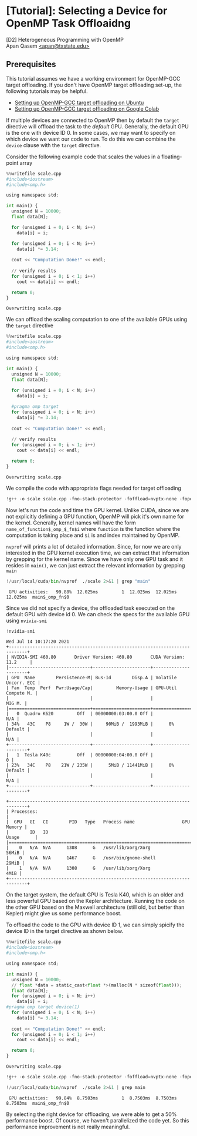 # [Tutorial]: Selecting a Device for OpenMP Task Offloaidng  
[D2] Heterogeneous Programming with OpenMP  
Apan Qasem [\<apan@txstate.edu\>](apan@txstate.edu)


## Prerequisites 

This tutorial assumes we have a working environment for OpenMP-GCC target offloading. If you don't
have OpenMP target offloading set-up, the following tutorials may be helpful. 

  * [Setting up OpenMP-GCC target offloading on
  Ubuntu](https://github.com/apanqasem/tutorials/blob/main/openmp/gpu_offloading.md)
  * [Setting up OpenMP-GCC target offloading on Google
    Colab](https://colab.research.google.com/github/apanqasem/tutorials/blob/main/openmp/openmp_offload_colab.ipynb) 


If multiple devices are connected to OpenMP then by default the `target` directive will offload the
task to the _default_ GPU. Generally, the default GPU is the one with device ID 0. In some cases, we
may want to specify on which device we want our code to run. To do this we can combine the `device`
clause with the `target` directive. 

Consider the following example code that scales the values in a floating-point array


```python
%%writefile scale.cpp
#include<iostream>
#include<omp.h>

using namespace std;

int main() {
  unsigned N = 10000;
  float data[N];

  for (unsigned i = 0; i < N; i++) 
    data[i] = i;

  for (unsigned i = 0; i < N; i++) 
    data[i] *= 3.14;
  
  cout << "Computation Done!" << endl; 
  
  // verify results
  for (unsigned i = 0; i < 1; i++) 
    cout << data[i] << endl;

  return 0;
}
```

    Overwriting scale.cpp


We can offload the scaling computation to one of the available GPUs using the `target` directive


```python
%%writefile scale.cpp
#include<iostream>
#include<omp.h>

using namespace std;

int main() {
  unsigned N = 10000;
  float data[N];
  
  for (unsigned i = 0; i < N; i++) 
    data[i] = i;

  #pragma omp target 
  for (unsigned i = 0; i < N; i++) 
    data[i] *= 3.14;
  
  cout << "Computation Done!" << endl; 
  
  // verify results
  for (unsigned i = 0; i < 1; i++) 
    cout << data[i] << endl;

  return 0;
}
```

    Overwriting scale.cpp


We compile the code with appropriate flags needed for target offloading


```python
!g++ -o scale scale.cpp -fno-stack-protector -foffload=nvptx-none -fopenmp
```

Now let's run the code and time the GPU kernel. Unlike CUDA, since we are not explicitly defining a GPU function, OpenMP will pick it's own name for the kernel. Generally, kernel names will have the form `name_of_function$_omp_$_fn$i` where `function` is the function where the computation is taking place and `$i` is and index maintained by OpenMP. 

`nvprof` will prints a lot of detailed information. Since, for now we are only interested in the GPU kernel execution time, we can extract that information by grepping for the kernel name. Since we have only one GPU task and it resides in `main()`, we can just extract the relevant information by grepping `main`   


```python
!/usr/local/cuda/bin/nvprof  ./scale 2>&1 | grep "main"
```

     GPU activities:   99.88%  12.025ms         1  12.025ms  12.025ms  12.025ms  main$_omp_fn$0


Since we did not specify a device, the offloaded task executed on the default GPU with device id 0. We can check the specs for the available GPU using `nvivia-smi`


```python
!nvidia-smi
```

    Wed Jul 14 10:17:20 2021       
    +-----------------------------------------------------------------------------+
    | NVIDIA-SMI 460.80       Driver Version: 460.80       CUDA Version: 11.2     |
    |-------------------------------+----------------------+----------------------+
    | GPU  Name        Persistence-M| Bus-Id        Disp.A | Volatile Uncorr. ECC |
    | Fan  Temp  Perf  Pwr:Usage/Cap|         Memory-Usage | GPU-Util  Compute M. |
    |                               |                      |               MIG M. |
    |===============================+======================+======================|
    |   0  Quadro K620         Off  | 00000000:03:00.0 Off |                  N/A |
    | 34%   43C    P8     1W /  30W |     90MiB /  1993MiB |      0%      Default |
    |                               |                      |                  N/A |
    +-------------------------------+----------------------+----------------------+
    |   1  Tesla K40c          Off  | 00000000:04:00.0 Off |                    0 |
    | 23%   34C    P8    21W / 235W |      5MiB / 11441MiB |      0%      Default |
    |                               |                      |                  N/A |
    +-------------------------------+----------------------+----------------------+
                                                                                   
    +-----------------------------------------------------------------------------+
    | Processes:                                                                  |
    |  GPU   GI   CI        PID   Type   Process name                  GPU Memory |
    |        ID   ID                                                   Usage      |
    |=============================================================================|
    |    0   N/A  N/A      1308      G   /usr/lib/xorg/Xorg                 56MiB |
    |    0   N/A  N/A      1467      G   /usr/bin/gnome-shell               29MiB |
    |    1   N/A  N/A      1308      G   /usr/lib/xorg/Xorg                  4MiB |
    +-----------------------------------------------------------------------------+


On the target system, the default GPU is Tesla K40, which is an older and less powerful GPU based on the Kepler architecture. Running the code on the other GPU based on the Maxwell architecture (still old, but better than Kepler) might give us some performance boost. 

To offload the code to the GPU with device ID 1, we can simply spicify the device ID in the target directive as shown below. 


```python
%%writefile scale.cpp
#include<iostream>
#include<omp.h>

using namespace std;

int main() {
  unsigned N = 10000;
  // float *data = static_cast<float *>(malloc(N * sizeof(float)));
  float data[N];
  for (unsigned i = 0; i < N; i++) 
    data[i] = i;
#pragma omp target device(1) 
  for (unsigned i = 0; i < N; i++) 
    data[i] *= 3.14;
  
  cout << "Computation Done!" << endl; 
  for (unsigned i = 0; i < 1; i++) 
    cout << data[i] << endl;

  return 0;
}
```

    Overwriting scale.cpp



```python
!g++ -o scale scale.cpp -fno-stack-protector -foffload=nvptx-none -fopenmp
```


```python
!/usr/local/cuda/bin/nvprof  ./scale 2>&1 | grep main
```

     GPU activities:   99.84%  8.7503ms         1  8.7503ms  8.7503ms  8.7503ms  main$_omp_fn$0


By selecting the right device for offloading, we were able to get a 50% performance boost. Of course, we haven't parallelized the code yet. So this performance improvement is not really meaningful. 
